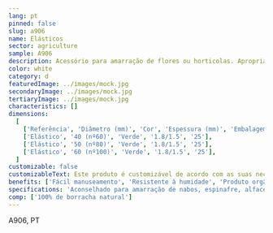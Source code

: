 ```yaml
---
lang: pt
pinned: false
slug: a906
name: Elásticos
sector: agriculture
sample: A906
description: Acessório para amarração de flores ou horticolas. Apropriados para contato com alimentos, são a solução ideal para amarrar os talos do produto e segurar suas folhas, garantindo assim a preservação da humidade e a manutenção de sua frescura. A agrupação do produto por meio do uso do elástico facilita a apresentação adequada para o consumidor final.
color: white
category: d
featuredImage: ../images/mock.jpg
secondaryImage: ../images/mock.jpg
tertiaryImage: ../images/mock.jpg
characteristics: []
dimensions:
  [
    ['Referência', 'Diâmetro (mm)', 'Cor', 'Espessura (mm)', 'Embalagem (Kg)'],
    ['Elástico', '40 (nº60)', 'Verde', '1.8/1.5', '25'],
    ['Elástico', '50 (nº80)', 'Verde', '1.8/1.5', '25'],
    ['Elástico', '60 (nº100)', 'Verde', '1.8/1.5', '25'],
  ]
customizable: false
customizableText: Este produto é customizável de acordo com as suas necessidades. Contacte-nos para mais informações.
benefits: ['Fácil manuseamento', 'Resistente à humidade', 'Produto orgânico', 'Reutilizável']
specifications: 'Aconselhado para amarração de nabos, espinafre, alfaces, chicória e outras leguminosas. Elásticos ideiais para amarração de aspargos, cenouras, alho-francês, cebolinhas.'
comp: ['100% de borracha natural']
---
```


A906, PT
